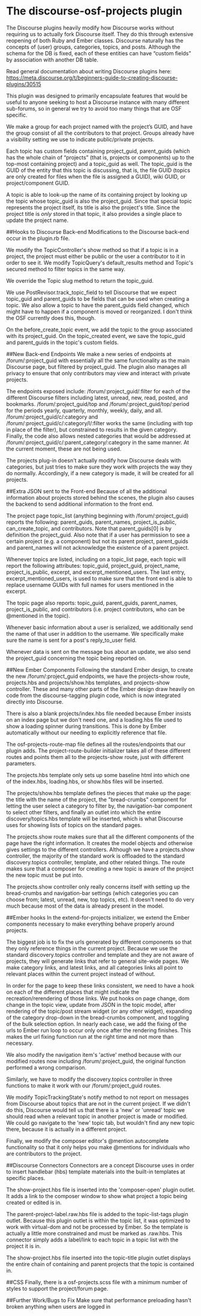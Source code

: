 # The discourse-osf-projects plugin
The Discourse plugins heavily modify how Discourse works without requiring us to actually fork Discourse itself. They do this through extensive reopening of both Ruby and Ember classes. Discourse naturally has the concepts of (user) groups, categories, topics, and posts. Although the schema for the DB is fixed, each of these entities can have “custom fields” by association with another DB table.

Read general documentation about writing Discourse plugins here: https://meta.discourse.org/t/beginners-guide-to-creating-discourse-plugins/30515

This plugin was designed to primarily encapsulate features that would be useful to anyone seeking to host a Discourse instance with many different sub-forums, so in general we try to avoid too many things that are OSF specific.

We make a group for each project named with the project’s GUID, and have the group consist of all the contributors to that project. Groups already have a visibility setting we use to indicate public/private projects.

Each topic has custom fields containing project_guid, parent_guids (which has the whole chain of “projects” (that is, projects or components) up to the top-most containing project) and a topic_guid as well. The topic_guid is the GUID of the entity that this topic is discussing, that is, the file GUID (topics are only created for files when the file is assigned a GUID), wiki GUID, or project/component GUID.

A topic is able to look-up the name of its containing project by looking up the topic whose topic_guid is also the project_guid. Since that special topic represents the project itself, its title is also the project's title. Since the project title is _only_ stored in that topic, it also provides a single place to update the project name.

##Hooks to Discourse Back-end
Modifications to the Discourse back-end occur in the plugin.rb file.

We modify the TopicController's show method so that if a topic is in a project, the project must either be public or the user a contributor to it in order to see it.
We modify TopicQuery's default_results method and Topic's secured method to filter topics in the same way.

We override the Topic slug method to return the topic_guid.

We use PostRevisor.track_topic_field to tell Discourse that we expect topic_guid and parent_guids to be fields that can be used when creating a topic. We also allow a topic to have the parent_guids field changed, which might have to happen if a component is moved or reorganized. I don't think the OSF currently does this, though.

On the before_create_topic event, we add the topic to the group associated with its project_guid.
On the topic_created event, we save the topic_guid and parent_guids in the topic's custom fields.

##New Back-end Endpoints
We make a new series of endpoints at /forum/:project_guid with essentially all the same functionality as the main Discourse page, but filtered by project_guid. The plugin also manages all privacy to ensure that only contributors may view and interact with private projects.

The endpoints exposed include:
/forum/:project_guid/:filter for each of the different Discourse filters including latest, unread, new, read, posted, and bookmarks.
/forum/:project_guid/top and /forum/:project_guid/top/:period for the periods yearly, quarterly, monthly, weekly, daily, and all.
/forum/:project_guid/c/:category and /forum/:project_guid/c/:category/l/:filter works the same (including with top in place of the filter), but constrained to results in the given category.
Finally, the code also allows nested categories that would be addressed at /forum/:project_guid/c/:parent_category/:category in the same manner. At the current moment, these are not being used.

The projects plug-in doesn't actually modify how Discourse deals with categories, but just tries to make sure they work with projects the way they do normally. Accordingly, if a new category is made, it will be created for all projects.

##Extra JSON sent to the Front-end
Because of all the additional information about projects stored behind the scenes, the plugin also causes the backend to send additional information to the front end.

The project page topic_list (anything beginning with /forum/:project_guid) reports the following: parent_guids, parent_names, project_is_public, can_create_topic, and contributors. Note that parent_guids[0] is by definition the project_guid. Also note that if a user has permission to see a certain project (e.g. a component) but not its parent project, parent_guids and parent_names will not acknowledge the existence of a parent project.

Whenever topics are listed, including on a topic_list page, each topic will report the following attributes: topic_guid, project_guid, project_name, project_is_public, excerpt, and excerpt_mentioned_users. The last entry, excerpt_mentioned_users, is used to make sure that the front end is able to replace username GUIDs with full names for users mentioned in the excerpt.

The topic page also reports: topic_guid, parent_guids, parent_names, project_is_public, and contributors (i.e. project contributors, who can be \@mentioned in the topic).

Whenever basic information about a user is serialized, we additionally send the name of that user in addition to the username. We specifically make sure the name is sent for a post's reply_to_user field.

Whenever data is sent on the message bus about an update, we also send the project_guid concerning the topic being reported on.

##New Ember Components
Following the standard Ember design, to create the new /forum/:project_guid endpoints, we have the projects-show route, projects.hbs and projects/show.hbs templates, and projects-show controller. These and many other parts of the Ember design draw heavily on code from the discourse-tagging plugin code, which is now integrated directly into Discourse.

There is also a blank projects/index.hbs file needed because Ember insists on an index page but we don't need one, and a loading.hbs file used to show a loading spinner during transitions. This is done by Ember automatically without our needing to explicitly reference that file.

The osf-projects-route-map file defines all the routes/endpoints that our plugin adds. The project-route-builder initializer takes all of these different routes and points them all to the projects-show route, just with different parameters.

The projects.hbs template only sets up some baseline html into which one of the index.hbs, loading.hbs, or show.hbs files will be inserted.

The projects/show.hbs template defines the pieces that make up the page: the title with the name of the project, the "bread-crumbs" component for letting the user select a category to filter by, the navigation-bar component to select other filters, and finally an outlet into which the entire discovery/topics.hbs template will be inserted, which is what Discourse uses for showing lists of topics on the standard pages.

The projects.show route makes sure that all the different components of the page have the right information. It creates the model objects and otherwise gives settings to the different controllers. Although we have a projects.show controller, the majority of the standard work is offloaded to the standard discovery.topics controller, template, and other related things. The route makes sure that a composer for creating a new topic is aware of the project the new topic must be put into.

The projects.show controller only really concerns itself with setting up the bread-crumbs and navigation-bar settings (which categories you can choose from; latest, unread, new, top topics, etc). It doesn't need to do very much because most of the data is already present in the model.

##Ember hooks
In the extend-for-projects initializer, we extend the Ember components necessary to make everything behave properly around projects.

The biggest job is to fix the urls generated by different components so that they only reference things in the current project. Because we use the standard discovery.topics controller and template and they are not aware of projects, they will generate links that refer to general site-wide pages. We make category links, and latest links, and all categories links all point to relevant places within the current project instead of without.

In order for the page to keep these links consistent, we need to have a hook on each of the different places that might indicate the recreation/rerendering of those links. We put hooks on page change, dom change in the topic view, update from JSON in the topic model, after rendering of the topic/post stream widget (or any other widget), expanding of the category drop-down in the bread-crumbs component, and toggling of the bulk selection option. In nearly each case, we add the fixing of the urls to Ember run loop to occur only once after the rendering finishes. This makes the url fixing function run at the right time and not more than necessary.

We also modify the navigation item's 'active' method because with our modified routes now including /forum/:project_guid, the original function performed a wrong comparison.

Similarly, we have to modify the discovery.topics controller in three functions to make it work with our /forum/:project_guid routes.

We modify TopicTrackingState's notify method to not report on messages from Discourse about topics that are not in the current project. If we didn't do this, Discourse would tell us that there is a 'new' or 'unread' topic we should read when a relevant topic in another project is made or modified. We could go navigate to the 'new' topic tab, but wouldn't find any new topic there, because it is actually in a different project.

Finally, we modify the composer editor's \@mention autocomplete functionality so that it only helps you make \@mentions for individuals who are contributors to the project.

##Discourse Connectors
Connectors are a concept Discourse uses in order to insert handlebar (hbs) template materials into the built-in templates at specific places.

The show-project.hbs file is inserted into the 'composer-open' plugin outlet. It adds a link to the composer window to show what project a topic being created or edited is in.

The parent-project-label.raw.hbs file is added to the topic-list-tags plugin outlet. Because this plugin outlet is within the topic list, it was optimized to work with virtual-dom and not be processed by Ember. So the template is actually a little more constrained and must be marked as .raw.hbs. This connector simply adds a label/link to each topic in a topic list with the project it is in.

The show-project.hbs file inserted into the topic-title plugin outlet displays the entire chain of containing and parent projects that the topic is contained in.

##CSS
Finally, there is a osf-projects.scss file with a minimum number of styles to support the project/forum page.

##Further Work/Bugs to Fix
Make sure that performance preloading hasn't broken anything when users are logged in
